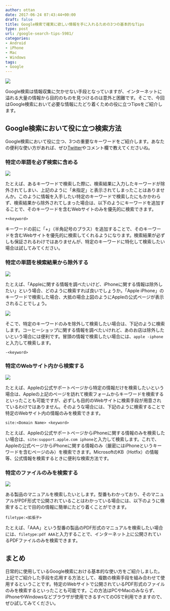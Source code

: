 ```yaml
---
author: ottan
date: 2017-06-24 07:43:44+00:00
draft: false
title: Google検索で確実に欲しい情報を手に入れるための3つの基本的なTips
type: post
url: /google-search-tips-5981/
categories:
- Android
- iPhone
- Mac
- Windows
tags:
- Google
---
```


![](/images/2017/06/170624-594e1097226a5.jpg)






Google検索は情報収集に欠かせない手段となっていますが、インターネットに溢れる大量の情報から目的のものを見つけるのは意外と困難です。そこで、今回はGoogle検索において必要な情報にたどり着くための役に立つTipsをご紹介します。





## Google検索において役に立つ検索方法





Google検索において役に立つ、3つの重要なキーワードをご紹介します。あなたの便利な使い方があれば、ぜひ[Twitter](https://twitter.com/ottanxyz)やコメント欄で教えてくださいね。





### 特定の単語を必ず検索に含める





![](/images/2017/06/170624-594e13af63dbd.png)






たとえば、あるキーワードで検索した際に、検索結果に入力したキーワードが除外されてしまい、上記のように「未指定」と表示されてしまったことはありませんか。このように情報を入手したい特定のキーワードで検索したにもかかわらず、検索結果から除外されてしまった場合は、以下のようにキーワードを追加することで、そのキーワードを含むWebサイトのみを優先的に検索できます。




    
    +<keyword>





キーワードの前に「+」（半角記号のプラス）を追加することで、そのキーワードを含むWebサイトを優先的に検索してくれるようになります。検索結果が必ずしも保証されるわけではありませんが、特定のキーワードに特化して検索したい場合は試してみてください。





### 特定の単語を検索結果から除外する





![](/images/2017/06/170624-594e1431584ca.png)






たとえば、「Appleに関する情報を調べたいけど、iPhoneに関する情報は除外したい」という場合、どのように検索すれば良いでしょうか。「Apple iPhone」のキーワードで検索した場合、大抵の場合上図のようにAppleの公式ページが表示されることでしょう。





![](/images/2017/06/170624-594e1490b1761.png)






そこで、特定のキーワードのみを除外して検索したい場合は、下記のように検索します。コーヒーショップに関する情報を調べたいけれど、あのお店は除外したいという場合には便利です。冒頭の情報で検索したい場合には、`apple -iphone`と入力して検索します。




    
    -<keyword>





### 特定のWebサイト内から検索する





![](/images/2017/06/170624-594e15659e977.png)






たとえば、Appleの公式サポートページから特定の情報だけを検索したいという場合は、Appleの上記のページを訪れて検索フォームからキーワードを検索するといったことも可能ですが、必ずしも目的のWebサイトに検索手段が用意されているわけではありません。そのような場合には、下記のように検索することで特定のWebサイト内の情報のみを検索できます。




    
    site:<Domain Name> <keyword>





たとえば、Appleの公式サポートページからiPhoneに関する情報のみを検索したい場合は、`site:support.apple.com iphone`と入力して検索します。これで、Appleの公式ページからiPhoneに関する情報のみ（厳密にはiPhoneというキーワードを含むページのみ）を検索できます。MicrosoftのKB（Hotfix）の情報等、公式情報を検索するときに便利な検索方法です。





### 特定のファイルのみを検索する





![](/images/2017/06/170624-594e163113544.png)






ある製品のマニュアルを検索したいとします。型番もわかっており、そのマニュアルがPDF形式で公開されていることはわかっている場合には、以下のように検索することで目的の情報に簡単にたどり着くことができます。




    
    filetype:<拡張子>





たとえば、「AAA」という型番の製品のPDF形式のマニュアルを検索したい場合には、`filetype:pdf AAA`と入力することで、インターネット上に公開されているPDFファイルのみを検索できます。





## まとめ





日常的に使用しているGoogle検索における基本的な使い方をご紹介しました。上記でご紹介した手段を応用する方法として、複数の検索手段を組み合わせて使用するということです。特定のWebサイトで公開されているPDF形式のファイルのみを検索するといったことも可能です。この方法はPCやMacのみならず、iPhoneやWindowsなどブラウザが使用できるすべてのOSで利用できますので、ぜひ試してみてください。
